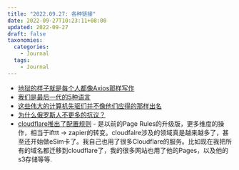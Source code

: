```yaml
---
title: "2022.09.27: 各种链接"
date: 2022-09-27T10:23:11+08:00
updated: 2022-09-27
draft: false
taxonomies:
  categories:
    - Journal
  tags:
    - Journal
---
```


- [地狱的样子就是每个人都像Axios那样写作](https://newrepublic.com/article/167857/axios-smart-brevity-book-hell-world)
- [我们是最后一代的5种语言](https://old.reddit.com/r/China/comments/xooxud/a_chinese_leeks_response_to_the_ccp_sickle_in/)
- [这些伟大的计算机先驱们并不像他们应得的那样出名](https://datagubbe.se/famous/)
- [为什么俄罗斯人不更多的抗议？](https://tldrussia.substack.com/p/why-arent-russians-protesting-more)
- [cloudflare推出了配置规则](https://blog.cloudflare.com/configuration-rules/) -
  是以前的Page Rules的升级版，更多维度的操作，相当于ifttt ->
  zapier的转变。cloudfalre涉及的领域真是越来越多了，甚至还开始做eSim卡了。我自己也用了很多Cloudflare的服务。比如现在我把所有的域名都迁移到cloudflare了，我的很多网站也用了他的Pages，以及他的s3存储等等.

<!-- more -->

